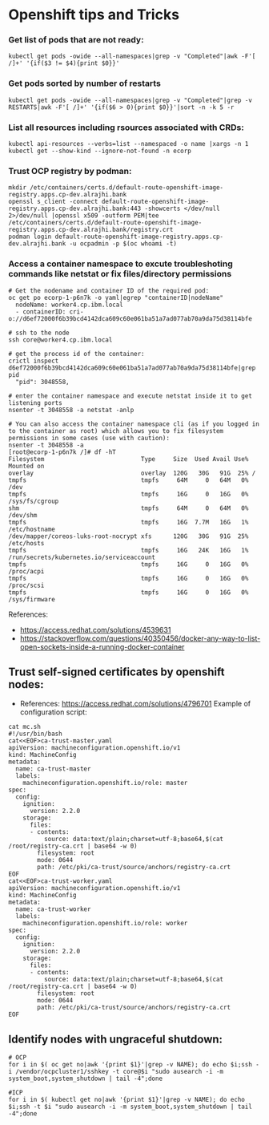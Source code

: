 # Openshift tips and Tricks
### Get list of pods that are not ready:
```
kubectl get pods -owide --all-namespaces|grep -v "Completed"|awk -F'[ /]+' '{if($3 != $4){print $0}}'
```
### Get pods sorted by number of restarts
```
kubectl get pods -owide --all-namespaces|grep -v "Completed"|grep -v RESTARTS|awk -F'[ /]+' '{if($6 > 0){print $0}}'|sort -n -k 5 -r
```
### List all resources including rsources associated with CRDs:
```
kubectl api-resources --verbs=list --namespaced -o name |xargs -n 1 kubectl get --show-kind --ignore-not-found -n ecorp
```
### Trust OCP registry by podman:
```
mkdir /etc/containers/certs.d/default-route-openshift-image-registry.apps.cp-dev.alrajhi.bank
openssl s_client -connect default-route-openshift-image-registry.apps.cp-dev.alrajhi.bank:443 -showcerts </dev/null 2>/dev/null |openssl x509 -outform PEM|tee /etc/containers/certs.d/default-route-openshift-image-registry.apps.cp-dev.alrajhi.bank/registry.crt
podman login default-route-openshift-image-registry.apps.cp-dev.alrajhi.bank -u ocpadmin -p $(oc whoami -t)
```
### Access a container namespace to excute troubleshoting commands like netstat or fix files/directory permissions
```
# Get the nodename and container ID of the required pod:
oc get po ecorp-1-p6n7k -o yaml|egrep "containerID|nodeName"
  nodeName: worker4.cp.ibm.local
  - containerID: cri-o://d6ef72000f6b39bcd4142dca609c60e061ba51a7ad077ab70a9da75d38114bfe

# ssh to the node
ssh core@worker4.cp.ibm.local

# get the process id of the container:
crictl inspect d6ef72000f6b39bcd4142dca609c60e061ba51a7ad077ab70a9da75d38114bfe|grep pid
  "pid": 3048558,

# enter the container namespace and execute netstat inside it to get listening ports
nsenter -t 3048558 -a netstat -anlp

# You can also access the container namespace cli (as if you logged in to the container as root) which allows you to fix filesystem permissions in some cases (use with caution):
nsenter -t 3048558 -a
[root@ecorp-1-p6n7k /]# df -hT
Filesystem                           Type     Size  Used Avail Use% Mounted on
overlay                              overlay  120G   30G   91G  25% /
tmpfs                                tmpfs     64M     0   64M   0% /dev
tmpfs                                tmpfs     16G     0   16G   0% /sys/fs/cgroup
shm                                  tmpfs     64M     0   64M   0% /dev/shm
tmpfs                                tmpfs     16G  7.7M   16G   1% /etc/hostname
/dev/mapper/coreos-luks-root-nocrypt xfs      120G   30G   91G  25% /etc/hosts
tmpfs                                tmpfs     16G   24K   16G   1% /run/secrets/kubernetes.io/serviceaccount
tmpfs                                tmpfs     16G     0   16G   0% /proc/acpi
tmpfs                                tmpfs     16G     0   16G   0% /proc/scsi
tmpfs                                tmpfs     16G     0   16G   0% /sys/firmware
```
References: 
* https://access.redhat.com/solutions/4539631
* https://stackoverflow.com/questions/40350456/docker-any-way-to-list-open-sockets-inside-a-running-docker-container

## Trust self-signed certificates by openshift nodes:
* References: https://access.redhat.com/solutions/4796701
Example of configuration script:
```
cat mc.sh 
#!/usr/bin/bash
cat<<EOF>ca-trust-master.yaml
apiVersion: machineconfiguration.openshift.io/v1
kind: MachineConfig
metadata:
  name: ca-trust-master
  labels:
    machineconfiguration.openshift.io/role: master
spec:
  config:
    ignition:
      version: 2.2.0
    storage:
      files:
      - contents:
          source: data:text/plain;charset=utf-8;base64,$(cat /root/registry-ca.crt | base64 -w 0)
        filesystem: root
        mode: 0644
        path: /etc/pki/ca-trust/source/anchors/registry-ca.crt
EOF
cat<<EOF>ca-trust-worker.yaml
apiVersion: machineconfiguration.openshift.io/v1
kind: MachineConfig
metadata:
  name: ca-trust-worker
  labels:
    machineconfiguration.openshift.io/role: worker
spec:
  config:
    ignition:
      version: 2.2.0
    storage:
      files:
      - contents:
          source: data:text/plain;charset=utf-8;base64,$(cat /root/registry-ca.crt | base64 -w 0)
        filesystem: root
        mode: 0644
        path: /etc/pki/ca-trust/source/anchors/registry-ca.crt
EOF
```
## Identify nodes with ungraceful shutdown:

```
# OCP
for i in $( oc get no|awk '{print $1}'|grep -v NAME); do echo $i;ssh -i /vendor/ocpcluster1/sshkey -t core@$i "sudo ausearch -i -m system_boot,system_shutdown | tail -4";done

#ICP
for i in $( kubectl get no|awk '{print $1}'|grep -v NAME); do echo $i;ssh -t $i "sudo ausearch -i -m system_boot,system_shutdown | tail -4";done
```